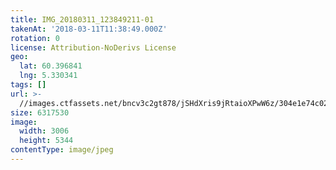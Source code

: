 ```yaml
---
title: IMG_20180311_123849211-01
takenAt: '2018-03-11T11:38:49.000Z'
rotation: 0
license: Attribution-NoDerivs License
geo:
  lat: 60.396841
  lng: 5.330341
tags: []
url: >-
  //images.ctfassets.net/bncv3c2gt878/jSHdXris9jRtaioXPwW6z/304e1e74c025c0b4d772c62163216212/img_20180311_123849211-01_40801145581_o
size: 6317530
image:
  width: 3006
  height: 5344
contentType: image/jpeg
---
```


